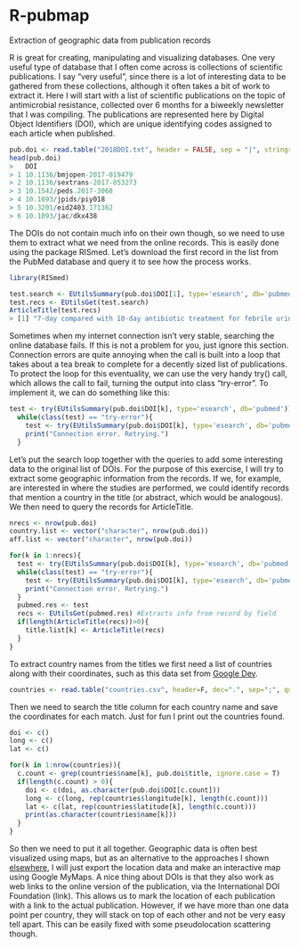# R-pubmap
Extraction of geographic data from publication records

R is great for creating, manipulating and visualizing databases. One very useful type of database that I often come across is collections of scientific publications. I say “very useful”, since there is a lot of interesting data to be gathered from these collections, although it often takes a bit of work to extract it.
Here I will start with a list of scientific publications on the topic of antimicrobial resistance, collected over 6 months for a biweekly newsletter that I was compiling. The publications are represented here by Digital Object Identifiers (DOI), which are unique identifying codes assigned to each article when published. 

```R
pub.doi <- read.table("2018DOI.txt", header = FALSE, sep = "|", stringsAsFactors=F, col.names = "DOI")
head(pub.doi)
>   DOI
> 1 10.1136/bmjopen-2017-019479
> 2 10.1136/sextrans-2017-053273
> 3 10.1542/peds.2017-3068
> 4 10.1093/jpids/piy018
> 5 10.3201/eid2403.171362
> 6 10.1093/jac/dkx438
```

The DOIs do not contain much info on their own though, so we need to use them to extract what we need from the online records. This is easily done using the package RISmed. Let’s download the first record in the list from the PubMed database and query it to see how the process works. 

```R
library(RISmed)

test.search <- EUtilsSummary(pub.doi$DOI[1], type='esearch', db='pubmed')
test.recs <- EUtilsGet(test.search)
ArticleTitle(test.recs)
> [1] "7-day compared with 10-day antibiotic treatment for febrile urinary tract infections in children: protocol of a randomised controlled trial."
```

Sometimes when my internet connection isn’t very stable, searching the online database fails. If this is not a problem for you, just ignore this section. Connection errors are quite annoying when the call is built into a loop that takes about a tea break to complete for a decently sized list of publications. To protect the loop for this eventuality, we can use the very handy try() call, which allows the call to fail, turning the output into class “try-error”. To implement it, we can do something like this:

```R
test <- try(EUtilsSummary(pub.doi$DOI[k], type='esearch', db='pubmed'))
  while(class(test) == "try-error"){
    test <- try(EUtilsSummary(pub.doi$DOI[k], type='esearch', db='pubmed'))
    print("Connection error. Retrying.")
  }
```

Let’s put the search loop together with the queries to add some interesting data to the original list of DOIs. For the purpose of this exercise, I will try to extract some geographic information from the records. If we, for example, are interested in where the studies are performed, we could identify records that mention a country in the title (or abstract, which would be analogous). We then need to query the records for ArticleTitle.

```R
nrecs <- nrow(pub.doi)
country.list <- vector("character", nrow(pub.doi))
aff.list <- vector("character", nrow(pub.doi))

for(k in 1:nrecs){ 
  test <- try(EUtilsSummary(pub.doi$DOI[k], type='esearch', db='pubmed')) #Gets record from pubmed database by DOI
  while(class(test) == "try-error"){
    test <- try(EUtilsSummary(pub.doi$DOI[k], type='esearch', db='pubmed')) # Protects loop against Error in file(con, "r") : cannot open the connection
    print("Connection error. Retrying.")
  }
  pubmed.res <- test
  recs <- EUtilsGet(pubmed.res) #Extracts info from record by field
  if(length(ArticleTitle(recs))>0){
    title.list[k] <- ArticleTitle(recs)
  }
}
```

To extract country names from the titles we first need a list of countries along with their coordinates, such as this data set from [Google Dev](https://developers.google.com/public-data/docs/canonical/countries_csv). 

```R
countries <- read.table("countries.csv", header=F, dec=".", sep=";", quote="\"")
```

Then we need to search the title column for each country name and save the coordinates for each match. Just for fun I print out the countries found.

```R
doi <- c()
long <- c()
lat <- c()

for(k in 1:nrow(countries)){
  c.count <- grep(countries$name[k], pub.doi$title, ignore.case = T)
  if(length(c.count) > 0){
    doi <- c(doi, as.character(pub.doi$DOI[c.count]))
    long <- c(long, rep(countries$longitude[k], length(c.count)))
    lat <- c(lat, rep(countries$latitude[k], length(c.count)))
    print(as.character(countries$name[k]))
  }
}
```

So then we need to put it all together. Geographic data is often best visualized using maps, but as an alternative to the approaches I shown [elsewhere](https://github.com/jonas-raposinha/R-map-plotting), I will just export the location data and make an interactive map using Google MyMaps. A nice thing about DOIs is that they also work as web links to the online version of the publication, via the International DOI Foundation (link). This allows us to mark the location of each publication with a link to the actual publication. However, if we have more than one data point per country, they will stack on top of each other and not be very easy tell apart. This can be easily fixed with some pseudolocation scattering though.
